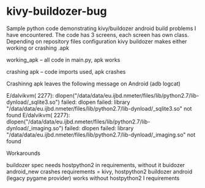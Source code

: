 # kivy-buildozer-bug
Sample python code demonstrating kivy/buildozer android build problems I have encountered. 
The code has 3 screens, each screen has own class. Depending on repository files configuration kivy buildozer makes either working or crashing .apk

working_apk – all code in main.py, apk works

crashing apk – code imports used, apk crashes

Crashinng apk leaves the following message on Android (adb logcat)

E/dalvikvm( 2277): dlopen("/data/data/eu.ijbd.nmeter/files/lib/python2.7/lib-dynload/_sqlite3.so") failed: dlopen failed: library "/data/data/eu.ijbd.nmeter/files/lib/python2.7/lib-dynload/_sqlite3.so" not found
E/dalvikvm( 2277): dlopen("/data/data/eu.ijbd.nmeter/files/lib/python2.7/lib-dynload/_imaging.so") failed: dlopen failed: library "/data/data/eu.ijbd.nmeter/files/lib/python2.7/lib-dynload/_imaging.so" not found
 

Workarounds

buildozer spec needs hostpython2 in requirements, without it buidozer android_new crashes
requirements = kivy, hostpython2
buildozer android (legacy pygame provider) works without hostpython2 I requirements
